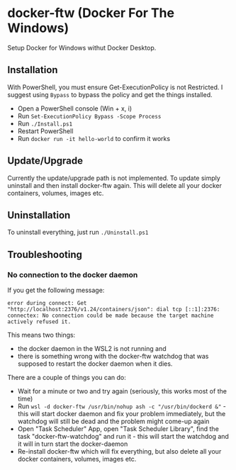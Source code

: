 # docker-ftw (Docker For The Windows)

Setup Docker for Windows withut Docker Desktop.

## Installation 

With PowerShell, you must ensure Get-ExecutionPolicy is not Restricted. 
I suggest using `Bypass` to bypass the policy and get the things installed.

- Open a PowerShell console (Win + x, i)
- Run `Set-ExecutionPolicy Bypass -Scope Process`
- Run `./Install.ps1`
- Restart PowerShell
- Run `docker run -it hello-world` to confirm it works

## Update/Upgrade

Currently the update/upgrade path is not implemented. To update simply uninstall and then install docker-ftw again. This will delete all your docker containers, volumes, images etc.

## Uninstallation 

To uninstall everything, just run `./Uninstall.ps1`

## Troubleshooting

### No connection to the docker daemon

If you get the following message:
```
error during connect: Get "http://localhost:2376/v1.24/containers/json": dial tcp [::1]:2376: connectex: No connection could be made because the target machine actively refused it.
```

This means two things:
- the docker daemon in the WSL2 is not running and 
- there is something wrong with the docker-ftw watchdog that was supposed to restart the docker daemon when it dies.

There are a couple of things you can do:
- Wait for a minute or two and try again (seriously, this works most of the time)
- Run `wsl -d docker-ftw /usr/bin/nohup ash -c "/usr/bin/dockerd &"` - this will start docker daemon and fix your problem immediately, but the watchdog will still be dead and the problem might come-up again
- Open "Task  Scheduler" App, open "Task Scheduler Library", find the task "docker-ftw-watchdog" and run it - this will start the watchdog and it will in turn start the docker-daemon
- Re-install docker-ftw which will fix everything, but also delete all your docker containers, volumes, images etc.
